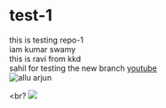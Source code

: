 # test-1
this is testing repo-1
<br>
iam kumar swamy <br>
this is ravi from kkd 
<br>
sahil for testing the new branch
[youtube](https://www.youtube.com/)
<br>
![allu arjun](https://wallpapers.com/images/high/allu-arjun-hd-winter-snow-196giszhcy0h8crr.webp)

<br?
<img src="https://wallpapers.com/images/high/allu-arjun-hd-winter-snow-196giszhcy0h8crr.webp" >
